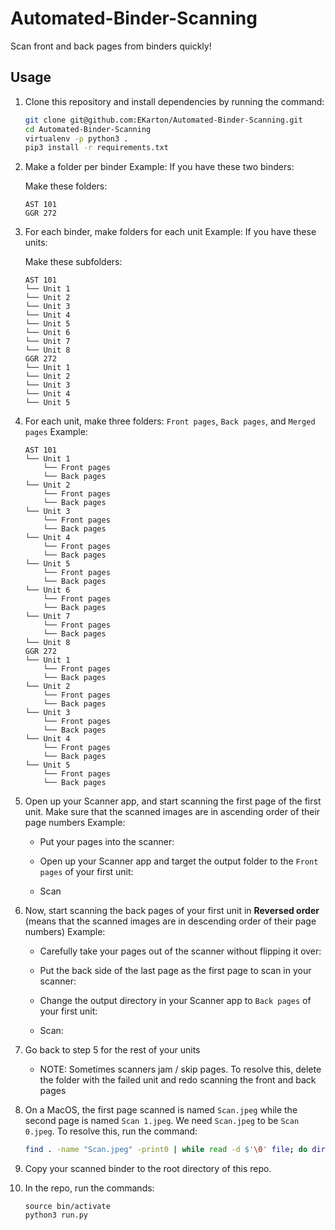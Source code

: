 # Automated-Binder-Scanning
Scan front and back pages from binders quickly!

## Usage
1. Clone this repository and install dependencies by running the command:
	```bash
	git clone git@github.com:EKarton/Automated-Binder-Scanning.git
	cd Automated-Binder-Scanning
	virtualenv -p python3 .
	pip3 install -r requirements.txt
	```

2. Make a folder per binder
	Example: If you have these two binders:

	Make these folders:
	```
	AST 101
	GGR 272
	```

3. For each binder, make folders for each unit
	Example: If you have these units:

	Make these subfolders:
	```
	AST 101
    └── Unit 1
    └── Unit 2
    └── Unit 3
    └── Unit 4
    └── Unit 5
    └── Unit 6
    └── Unit 7
    └── Unit 8
    GGR 272
    └── Unit 1
    └── Unit 2
    └── Unit 3
    └── Unit 4
    └── Unit 5
	```

4. For each unit, make three folders: ```Front pages```, ```Back pages```, and ```Merged pages```
	Example:
	```
	AST 101
    └── Unit 1
    	└── Front pages
    	└── Back pages
    └── Unit 2
    	└── Front pages
    	└── Back pages
    └── Unit 3
    	└── Front pages
    	└── Back pages
    └── Unit 4
    	└── Front pages
    	└── Back pages
    └── Unit 5
    	└── Front pages
    	└── Back pages
    └── Unit 6
    	└── Front pages
    	└── Back pages
    └── Unit 7
    	└── Front pages
    	└── Back pages
    └── Unit 8
    GGR 272
    └── Unit 1
    	└── Front pages
    	└── Back pages
    └── Unit 2
    	└── Front pages
    	└── Back pages
    └── Unit 3
    	└── Front pages
    	└── Back pages
    └── Unit 4
    	└── Front pages
    	└── Back pages
    └── Unit 5
    	└── Front pages
    	└── Back pages
	```

5. Open up your Scanner app, and start scanning the first page of the first unit. Make sure that the scanned images are in ascending order of their page numbers
	Example:
	* Put your pages into the scanner:

	* Open up your Scanner app and target the output folder to the ```Front pages``` of your first unit:

	* Scan 

6. Now, start scanning the back pages of your first unit in **Reversed order** (means that the scanned images are in descending order of their page numbers)
	Example:
	* Carefully take your pages out of the scanner without flipping it over:

	* Put the back side of the last page as the first page to scan in your scanner:

	* Change the output directory in your Scanner app to ```Back pages``` of your first unit:

	* Scan:

7. Go back to step 5 for the rest of your units
	* NOTE: Sometimes scanners jam / skip pages. To resolve this, delete the folder with the failed unit and redo scanning the front and back pages

8. On a MacOS, the first page scanned is named ```Scan.jpeg``` while the second page is named ```Scan 1.jpeg```. We need ```Scan.jpeg``` to be ```Scan 0.jpeg```. To resolve this, run the command:
	```bash
	find . -name "Scan.jpeg" -print0 | while read -d $'\0' file; do dir=$(dirname "${file}"); echo $dir; mv "${file}"  "${dir}/Scan 0.jpeg"; done
	```

9. Copy your scanned binder to the root directory of this repo. 

10. In the repo, run the commands:
	```
	source bin/activate
	python3 run.py
	```